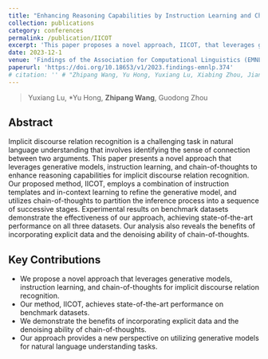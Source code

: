 ```yaml
---
title: "Enhancing Reasoning Capabilities by Instruction Learning and Chain-of-Thoughts for Implicit Discourse Relation Recognition"
collection: publications
category: conferences
permalink: /publication/IICOT
excerpt: 'This paper proposes a novel approach, IICOT, that leverages generative models, instruction learning, and chain-of-thoughts to enhance reasoning capabilities for implicit discourse relation recognition, achieving state-of-the-art performance on benchmark datasets.'
date: 2023-12-1
venue: 'Findings of the Association for Computational Linguistics (EMNLP 2023) '
paperurl: 'https://doi.org/10.18653/v1/2023.findings-emnlp.374'
# citation: '' # "Zhipang Wang, Yu Hong, Yuxiang Lu, Xiabing Zhou, Jianmin Yao, and Guodong Zhou. 2024. Learning to Differentiate Pairwise-Argument Representations for Implicit Discourse Relation Recognition. In Proceedings of the 33rd ACM International Conference on Information and Knowledge Management (CIKM '24). Association for Computing Machinery, New York, NY, USA, 2503–2512."
---
```


> Yuxiang Lu, *Yu Hong, **Zhipang Wang**, Guodong Zhou


## Abstract

Implicit discourse relation recognition is a challenging task in natural language understanding that involves identifying the sense of connection between two arguments. This paper presents a novel approach that leverages generative models, instruction learning, and chain-of-thoughts to enhance reasoning capabilities for implicit discourse relation recognition. Our proposed method, IICOT, employs a combination of instruction templates and in-context learning to refine the generative model, and utilizes chain-of-thoughts to partition the inference process into a sequence of successive stages. Experimental results on benchmark datasets demonstrate the effectiveness of our approach, achieving state-of-the-art performance on all three datasets. Our analysis also reveals the benefits of incorporating explicit data and the denoising ability of chain-of-thoughts.

## Key Contributions

* We propose a novel approach that leverages generative models, instruction learning, and chain-of-thoughts for implicit discourse relation recognition.
* Our method, IICOT, achieves state-of-the-art performance on benchmark datasets.
* We demonstrate the benefits of incorporating explicit data and the denoising ability of chain-of-thoughts.
* Our approach provides a new perspective on utilizing generative models for natural language understanding tasks.
